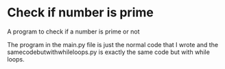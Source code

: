 # Check if number is prime
A program to check if a number is prime or not

The program in the main.py file is just the normal code that I wrote and the samecodebutwithwhileloops.py is exactly the same code but with while loops.
